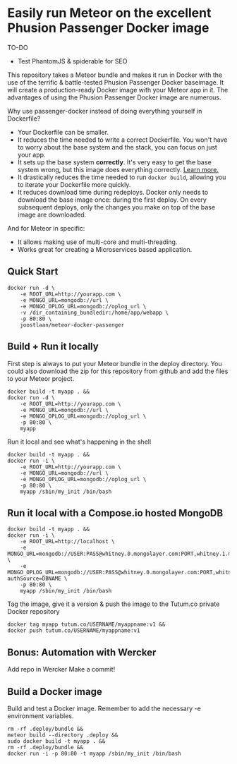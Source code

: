 # Easily run Meteor on the excellent Phusion Passenger Docker image

TO-DO
* Test PhantomJS & spiderable for SEO


This repository takes a Meteor bundle and makes it run in Docker with the use of the terrific &amp; battle-tested Phusion Passenger Docker baseimage. It will create a production-ready Docker image with your Meteor app in it.
The advantages of using the Phusion Passenger Docker image are numerous.

Why use passenger-docker instead of doing everything yourself in Dockerfile?

 * Your Dockerfile can be smaller.
 * It reduces the time needed to write a correct Dockerfile. You won't have to worry about the base system and the stack, you can focus on just your app.
 * It sets up the base system **correctly**. It's very easy to get the base system wrong, but this image does everything correctly. [Learn more.](https://github.com/phusion/baseimage-docker#contents)
 * It drastically reduces the time needed to run `docker build`, allowing you to iterate your Dockerfile more quickly.
 * It reduces download time during redeploys. Docker only needs to download the base image once: during the first deploy. On every subsequent deploys, only the changes you make on top of the base image are downloaded.

 And for Meteor in specific:
 * It allows making use of multi-core and multi-threading.
 * Works great for creating a Microservices based application.

## Quick Start

```shell
docker run -d \
    -e ROOT_URL=http://yourapp.com \
    -e MONGO_URL=mongodb://url \
    -e MONGO_OPLOG_URL=mongodb://oplog_url \
    -v /dir_containing_bundledir:/home/app/webapp \
    -p 80:80 \
    joostlaan/meteor-docker-passenger
```

## Build + Run it locally

First step is always to put your Meteor bundle in the deploy directory. You could also download the zip for this repository from github and add the files to your Meteor project.

```shell
docker build -t myapp . &&
docker run -d \
    -e ROOT_URL=http://yourapp.com \
    -e MONGO_URL=mongodb://url \
    -e MONGO_OPLOG_URL=mongodb://oplog_url \
    -p 80:80 \
    myapp
```

Run it local and see what's happening in the shell

```shell
docker build -t myapp . &&
docker run -i \
    -e ROOT_URL=http://yourapp.com \
    -e MONGO_URL=mongodb://url \
    -e MONGO_OPLOG_URL=mongodb://oplog_url \
    -p 80:80 \
    myapp /sbin/my_init /bin/bash
```

## Run it local with a Compose.io hosted MongoDB

```shell
docker build -t myapp . &&
docker run -i \
    -e ROOT_URL=http://localhost \
    -e MONGO_URL=mongodb://USER:PASS@whitney.0.mongolayer.com:PORT,whitney.1.mongolayer.com:PORT/DBNAME \
    -e MONGO_OPLOG_URL=mongodb://USER:PASS@whitney.0.mongolayer.com:PORT,whitney.1.mongolayer.com:PORT/local?authSource=DBNAME \
    -p 80:80 \
    myapp /sbin/my_init /bin/bash 
```

Tag the image, give it a version & push the image to the Tutum.co private Docker repository
```shell
docker tag myapp tutum.co/USERNAME/myappname:v1 &&
docker push tutum.co/USERNAME/myappname:v1
```

## Bonus: Automation with Wercker

Add repo in Wercker
Make a commit!

## Build a Docker image
Build and test a Docker image. Remember to add the necessary -e environment variables.

```shell
rm -rf .deploy/bundle &&
meteor build --directory .deploy &&
sudo docker build -t myapp . &&
rm -rf .deploy/bundle &&
docker run -i -p 80:80 -t myapp /sbin/my_init /bin/bash 
```
